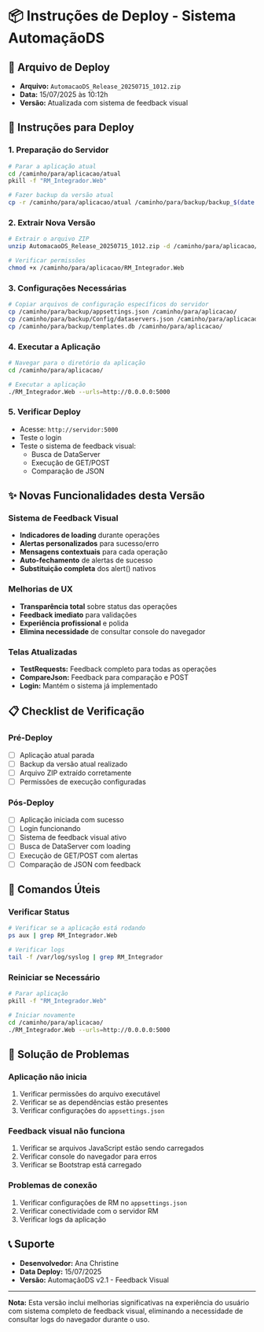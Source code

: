 # 📦 Instruções de Deploy - Sistema AutomaçãoDS

## 🎯 **Arquivo de Deploy**
- **Arquivo:** `AutomacaoDS_Release_20250715_1012.zip`
- **Data:** 15/07/2025 às 10:12h
- **Versão:** Atualizada com sistema de feedback visual

## 🚀 **Instruções para Deploy**

### **1. Preparação do Servidor**
```bash
# Parar a aplicação atual
cd /caminho/para/aplicacao/atual
pkill -f "RM_Integrador.Web"

# Fazer backup da versão atual
cp -r /caminho/para/aplicacao/atual /caminho/para/backup/backup_$(date +%Y%m%d_%H%M)
```

### **2. Extrair Nova Versão**
```bash
# Extrair o arquivo ZIP
unzip AutomacaoDS_Release_20250715_1012.zip -d /caminho/para/aplicacao/

# Verificar permissões
chmod +x /caminho/para/aplicacao/RM_Integrador.Web
```

### **3. Configurações Necessárias**
```bash
# Copiar arquivos de configuração específicos do servidor
cp /caminho/para/backup/appsettings.json /caminho/para/aplicacao/
cp /caminho/para/backup/Config/dataservers.json /caminho/para/aplicacao/Config/
cp /caminho/para/backup/templates.db /caminho/para/aplicacao/
```

### **4. Executar a Aplicação**
```bash
# Navegar para o diretório da aplicação
cd /caminho/para/aplicacao/

# Executar a aplicação
./RM_Integrador.Web --urls=http://0.0.0.0:5000
```

### **5. Verificar Deploy**
- Acesse: `http://servidor:5000`
- Teste o login
- Teste o sistema de feedback visual:
  - Busca de DataServer
  - Execução de GET/POST
  - Comparação de JSON

## ✨ **Novas Funcionalidades desta Versão**

### **Sistema de Feedback Visual**
- **Indicadores de loading** durante operações
- **Alertas personalizados** para sucesso/erro
- **Mensagens contextuais** para cada operação
- **Auto-fechamento** de alertas de sucesso
- **Substituição completa** dos alert() nativos

### **Melhorias de UX**
- **Transparência total** sobre status das operações
- **Feedback imediato** para validações
- **Experiência profissional** e polida
- **Elimina necessidade** de consultar console do navegador

### **Telas Atualizadas**
- **TestRequests:** Feedback completo para todas as operações
- **CompareJson:** Feedback para comparação e POST
- **Login:** Mantém o sistema já implementado

## 📋 **Checklist de Verificação**

### **Pré-Deploy**
- [ ] Aplicação atual parada
- [ ] Backup da versão atual realizado
- [ ] Arquivo ZIP extraído corretamente
- [ ] Permissões de execução configuradas

### **Pós-Deploy**
- [ ] Aplicação iniciada com sucesso
- [ ] Login funcionando
- [ ] Sistema de feedback visual ativo
- [ ] Busca de DataServer com loading
- [ ] Execução de GET/POST com alertas
- [ ] Comparação de JSON com feedback

## 🔧 **Comandos Úteis**

### **Verificar Status**
```bash
# Verificar se a aplicação está rodando
ps aux | grep RM_Integrador.Web

# Verificar logs
tail -f /var/log/syslog | grep RM_Integrador
```

### **Reiniciar se Necessário**
```bash
# Parar aplicação
pkill -f "RM_Integrador.Web"

# Iniciar novamente
cd /caminho/para/aplicacao/
./RM_Integrador.Web --urls=http://0.0.0.0:5000
```

## 🐛 **Solução de Problemas**

### **Aplicação não inicia**
1. Verificar permissões do arquivo executável
2. Verificar se as dependências estão presentes
3. Verificar configurações do `appsettings.json`

### **Feedback visual não funciona**
1. Verificar se arquivos JavaScript estão sendo carregados
2. Verificar console do navegador para erros
3. Verificar se Bootstrap está carregado

### **Problemas de conexão**
1. Verificar configurações de RM no `appsettings.json`
2. Verificar conectividade com o servidor RM
3. Verificar logs da aplicação

## 📞 **Suporte**
- **Desenvolvedor:** Ana Christine
- **Data Deploy:** 15/07/2025
- **Versão:** AutomaçãoDS v2.1 - Feedback Visual

---

**Nota:** Esta versão inclui melhorias significativas na experiência do usuário com sistema completo de feedback visual, eliminando a necessidade de consultar logs do navegador durante o uso.

